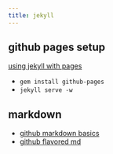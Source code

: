 ```yaml
---
title: jekyll
---
```


## github pages setup
[using jekyll with pages](https://help.github.com/articles/using-jekyll-with-pages)

- `gem install github-pages`
- `jekyll serve -w`

## markdown
- [github markdown basics](https://help.github.com/articles/markdown-basics)
- [github flavored md](https://help.github.com/articles/github-flavored-markdown)
